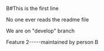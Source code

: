 B#This is the first line

No one ever reads the readme file

We are on "develop" branch

Feature 2-----maintained by person B
